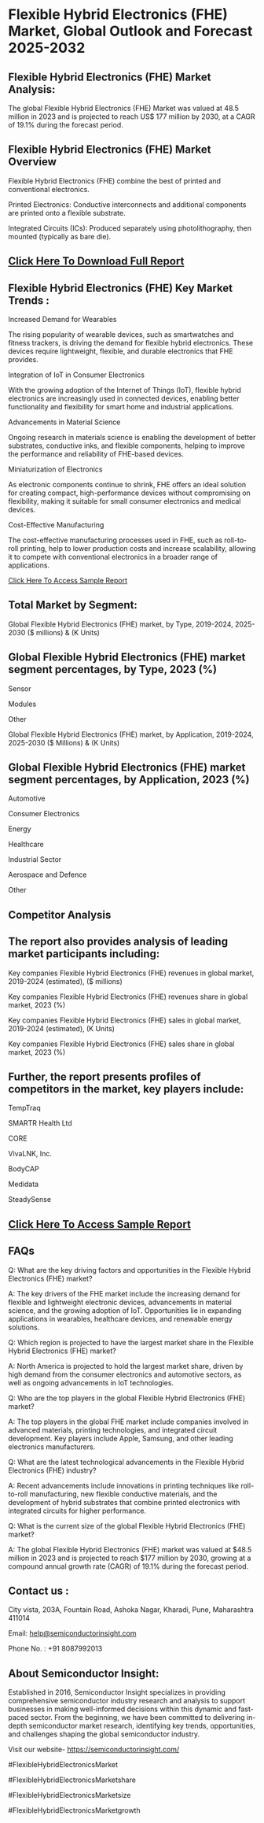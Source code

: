 Flexible Hybrid Electronics (FHE) Market, Global Outlook and Forecast 2025-2032
=
Flexible Hybrid Electronics (FHE) Market Analysis:
-
The global Flexible Hybrid Electronics (FHE) Market was valued at 48.5 million in 2023 and is projected to reach US$ 177 million by 2030, at a CAGR of 19.1% during the forecast period.

Flexible Hybrid Electronics (FHE) Market Overview
-
Flexible Hybrid Electronics (FHE) combine the best of printed and conventional electronics.

Printed Electronics: Conductive interconnects and additional components are printed onto a flexible substrate.

Integrated Circuits (ICs): Produced separately using photolithography, then mounted (typically as bare die).


[Click Here To Download Full Report](https://semiconductorinsight.com/report/flexible-hybrid-electronics-fhe-market/)
-

Flexible Hybrid Electronics (FHE) Key Market Trends  :
-
Increased Demand for Wearables

The rising popularity of wearable devices, such as smartwatches and fitness trackers, is driving the demand for flexible hybrid electronics. These devices require lightweight, flexible, and durable electronics that FHE provides.

Integration of IoT in Consumer Electronics

With the growing adoption of the Internet of Things (IoT), flexible hybrid electronics are increasingly used in connected devices, enabling better functionality and flexibility for smart home and industrial applications.

Advancements in Material Science

Ongoing research in materials science is enabling the development of better substrates, conductive inks, and flexible components, helping to improve the performance and reliability of FHE-based devices.

Miniaturization of Electronics

As electronic components continue to shrink, FHE offers an ideal solution for creating compact, high-performance devices without compromising on flexibility, making it suitable for small consumer electronics and medical devices.

Cost-Effective Manufacturing

The cost-effective manufacturing processes used in FHE, such as roll-to-roll printing, help to lower production costs and increase scalability, allowing it to compete with conventional electronics in a broader range of applications.

[Click Here To Access Sample Report](https://semiconductorinsight.com/download-sample-report/?product_id=92844)

Total Market by Segment:
-
Global Flexible Hybrid Electronics (FHE) market, by Type, 2019-2024, 2025-2030 ($ millions) & (K Units)

Global Flexible Hybrid Electronics (FHE) market segment percentages, by Type, 2023 (%)
-
Sensor

Modules

Other

Global Flexible Hybrid Electronics (FHE) market, by Application, 2019-2024, 2025-2030 ($ Millions) & (K Units)

Global Flexible Hybrid Electronics (FHE) market segment percentages, by Application, 2023 (%)
-
Automotive

Consumer Electronics

Energy

Healthcare

Industrial Sector

Aerospace and Defence

Other

Competitor Analysis
-
The report also provides analysis of leading market participants including:
-
Key companies Flexible Hybrid Electronics (FHE) revenues in global market, 2019-2024 (estimated), ($ millions)

Key companies Flexible Hybrid Electronics (FHE) revenues share in global market, 2023 (%)

Key companies Flexible Hybrid Electronics (FHE) sales in global market, 2019-2024 (estimated), (K Units)

Key companies Flexible Hybrid Electronics (FHE) sales share in global market, 2023 (%)

Further, the report presents profiles of competitors in the market, key players include:
-
TempTraq

SMARTR Health Ltd

CORE

VivaLNK, Inc.

BodyCAP

Medidata

SteadySense

[Click Here To Access Sample Report](https://semiconductorinsight.com/download-sample-report/?product_id=92844)
-

FAQs
-
Q: What are the key driving factors and opportunities in the Flexible Hybrid Electronics (FHE) market?

A: The key drivers of the FHE market include the increasing demand for flexible and lightweight electronic devices, advancements in material science, and the growing adoption of IoT. Opportunities lie in expanding applications in wearables, healthcare devices, and renewable energy solutions.

Q: Which region is projected to have the largest market share in the Flexible Hybrid Electronics (FHE) market?

A: North America is projected to hold the largest market share, driven by high demand from the consumer electronics and automotive sectors, as well as ongoing advancements in IoT technologies.


Q: Who are the top players in the global Flexible Hybrid Electronics (FHE) market?

A: The top players in the global FHE market include companies involved in advanced materials, printing technologies, and integrated circuit development. Key players include Apple, Samsung, and other leading electronics manufacturers.


Q: What are the latest technological advancements in the Flexible Hybrid Electronics (FHE) industry?

A: Recent advancements include innovations in printing techniques like roll-to-roll manufacturing, new flexible conductive materials, and the development of hybrid substrates that combine printed electronics with integrated circuits for higher performance.


Q: What is the current size of the global Flexible Hybrid Electronics (FHE) market?

A: The global Flexible Hybrid Electronics (FHE) market was valued at $48.5 million in 2023 and is projected to reach $177 million by 2030, growing at a compound annual growth rate (CAGR) of 19.1% during the forecast period.

Contact us :
-
City vista, 203A, Fountain Road, Ashoka Nagar, Kharadi, Pune, Maharashtra 411014

Email: help@semiconductorinsight.com

Phone No. : +91 8087992013

About Semiconductor Insight:
-
Established in 2016, Semiconductor Insight specializes in providing comprehensive semiconductor industry research and analysis to support businesses in making well-informed decisions within this dynamic and fast-paced sector. From the beginning, we have been committed to delivering in-depth semiconductor market research, identifying key trends, opportunities, and challenges shaping the global semiconductor industry.

 Visit our website- https://semiconductorinsight.com/

#FlexibleHybridElectronicsMarket

#FlexibleHybridElectronicsMarketshare

#FlexibleHybridElectronicsMarketsize

#FlexibleHybridElectronicsMarketgrowth


